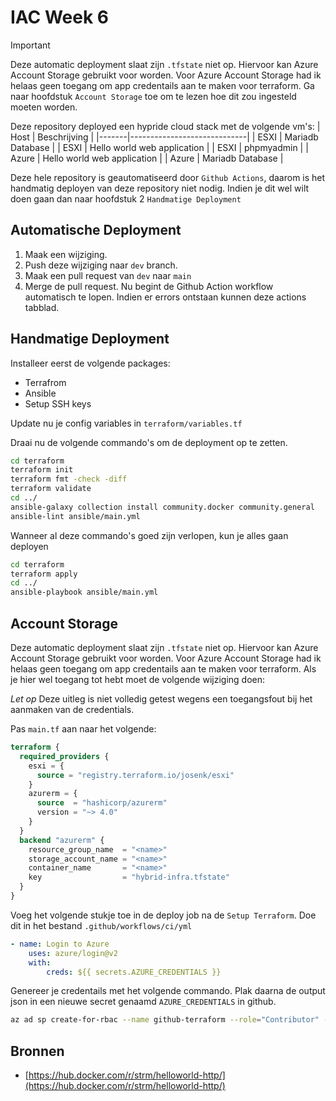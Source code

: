 # IAC Week 6

> [!IMPORTANT]  
> Deze automatic deployment slaat zijn `.tfstate` niet op. Hiervoor kan Azure Account Storage gebruikt voor worden. Voor Azure Account Storage had ik helaas geen toegang om app credentails aan te maken voor terraform. Ga naar hoofdstuk `Account Storage` toe om te lezen hoe dit zou ingesteld moeten worden.

Deze repository deployed een hypride cloud stack met de volgende vm's:
| Host  | Beschrijving                |
|-------|-----------------------------|
| ESXI  | Mariadb Database            |
| ESXI  | Hello world web application |
| ESXI  | phpmyadmin                  |
| Azure | Hello world web application |
| Azure | Mariadb Database            |

Deze hele repository is geautomatiseerd door `Github Actions`, daarom is het handmatig deployen van deze repository niet nodig. Indien je dit wel wilt doen gaan dan naar hoofdstuk 2 `Handmatige Deployment`

## Automatische Deployment
1. Maak een wijziging.
2. Push deze wijziging naar `dev` branch.
3. Maak een pull request van `dev` naar `main`
4. Merge de pull request. Nu begint de Github Action workflow automatisch te lopen. Indien er errors ontstaan kunnen deze actions tabblad.

## Handmatige Deployment
Installeer eerst de volgende packages:
- Terrafrom
- Ansible
- Setup SSH keys

Update nu je config variables in `terraform/variables.tf`

Draai nu de volgende commando's om de deployment op te zetten.
```bash
cd terraform
terraform init
terraform fmt -check -diff
terraform validate
cd ../
ansible-galaxy collection install community.docker community.general
ansible-lint ansible/main.yml
```

Wanneer al deze commando's goed zijn verlopen, kun je alles gaan deployen
```bash
cd terraform
terraform apply
cd ../
ansible-playbook ansible/main.yml
```

## Account Storage
Deze automatic deployment slaat zijn `.tfstate` niet op. Hiervoor kan Azure Account Storage gebruikt voor worden. Voor Azure Account Storage had ik helaas geen toegang om app credentails aan te maken voor terraform. Als je hier wel toegang tot hebt moet de volgende wijziging doen:

*Let op* Deze uitleg is niet volledig getest wegens een toegangsfout bij het aanmaken van de credentials.

Pas `main.tf` aan naar het volgende:
```tf
terraform {
  required_providers {
    esxi = {
      source = "registry.terraform.io/josenk/esxi"
    }
    azurerm = {
      source  = "hashicorp/azurerm"
      version = "~> 4.0"
    }
  }
  backend "azurerm" {
    resource_group_name  = "<name>"
    storage_account_name = "<name>"
    container_name       = "<name>"
    key                  = "hybrid-infra.tfstate"
  }
}
```

Voeg het volgende stukje toe in de deploy job na de `Setup Terraform`. Doe dit in het bestand `.github/workflows/ci/yml`
```yml
- name: Login to Azure
    uses: azure/login@v2
    with:
        creds: ${{ secrets.AZURE_CREDENTIALS }}
```

Genereer je credentails met het volgende commando. Plak daarna de output json in een nieuwe secret genaamd `AZURE_CREDENTIALS` in github.
```bash
az ad sp create-for-rbac --name github-terraform --role="Contributor" --scopes="/subscriptions/<sub_id>" --sdk-auth
```

## Bronnen
- [https://hub.docker.com/r/strm/helloworld-http/](https://hub.docker.com/r/strm/helloworld-http/)